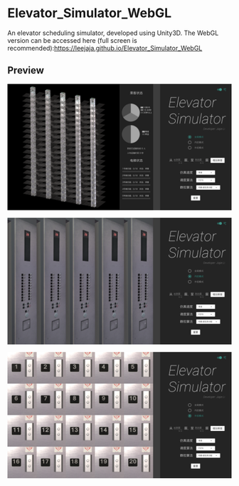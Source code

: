 # Elevator_Simulator_WebGL
An elevator scheduling simulator, developed using Unity3D.
The WebGL version can be accessed here (full screen is recommended):https://leejaja.github.io/Elevator_Simulator_WebGL



## Preview

![image-20200602111051226](img1.png)

![image-20200602111107383](img2.png)

![image-20200602111118571](img3.png)